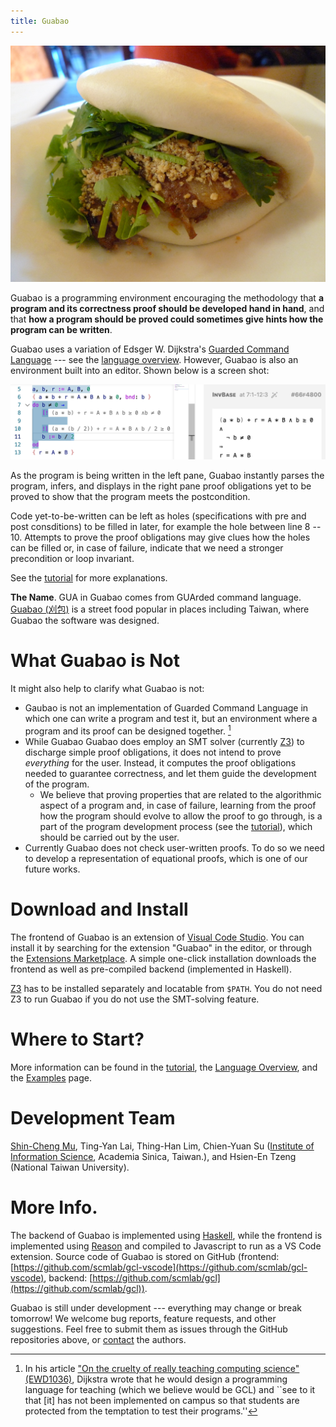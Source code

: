 ```yaml
---
title: Guabao
---
```


![<small>Photo: [Ron Dollete](https://www.flickr.com/photos/saucesupreme/4434798368). CC BY-ND 2.0.</small>](images/guabao-saucesupreme.jpg)

Guabao is a programming environment encouraging the methodology that **a program and its correctness proof should be developed hand in hand**,
and that **how a program should be proved could sometimes give hints how the program can be written**.

Guabao uses a variation of Edsger W. Dijkstra's [Guarded Command Language](https://en.wikipedia.org/wiki/Guarded_Command_Language) --- see the [language overview](pages/1-gcl-overview.html).
However, Guabao is also an environment built into an editor.
Shown below is a screen shot:

![](images/tutorial/tutorial04.jpg)

As the program is being written in the left pane, Guabao instantly parses the program, infers, and displays in the right pane proof obligations yet to be proved to show that the program meets the postcondition.

Code yet-to-be-written can be left as holes (specifications with pre and post consditions) to be filled in later, for example the hole between line 8 -- 10. Attempts to prove the proof obligations may give clues how the holes can be filled or, in case of failure, indicate that we need a stronger precondition or loop invariant.

See the [tutorial](pages/0-tutorial.html) for more explanations.

**The Name**. GUA in Guabao comes from GUArded command language.
[Guabao (刈包)](https://en.wikipedia.org/wiki/Gua_bao) is a street food popular in places including Taiwan, where Guabao the software was designed.

# What Guabao is Not

It might also help to clarify what Guabao is not:

* Gaubao is not an implementation of Guarded Command Language in which one can write a program and test it, but an environment where a program and its proof can be designed together. [^1]
* While Guabao Guabao does employ an SMT solver (currently [Z3](https://github.com/Z3Prover/z3)) to discharge simple proof obligations, it does not intend to prove *everything* for the user. Instead, it computes the proof obligations needed to guarantee correctness, and let them guide the development of the program.
  * We believe that proving properties that are related to the algorithmic aspect of a program and, in case of failure, learning from the proof how the program should evolve to allow the proof to go through, is a part of the program development process (see the [tutorial](pages/0-tutorial.html)), which should be carried out by the user.
* Currently Guabao does not check user-written proofs. To do so we need to develop a representation of equational proofs, which is one of our future works.

[^1]: In his article ["On the cruelty of really teaching computing science" (EWD1036)](https://www.cs.utexas.edu/~EWD/transcriptions/EWD10xx/EWD1036.html), Dijkstra wrote that he would design a programming language for teaching (which we believe would be GCL) and ``see to it that [it] has not been implemented on campus so that students are protected from the temptation to test their programs.''

# Download and Install

The frontend of Guabao is an extension of [Visual Code Studio](https://code.visualstudio.com/). You can install it by searching for the extension "Guabao" in the editor, or through the [Extensions Marketplace](https://marketplace.visualstudio.com/items?itemName=scmlab.guabao).
A simple one-click installation downloads the frontend as well as pre-compiled backend (implemented in Haskell).

[Z3](https://github.com/Z3Prover/z3) has to be installed separately and locatable from `$PATH`. You do not need Z3 to run Guabao if you do not use the SMT-solving feature.

# Where to Start?

More information can be found in the [tutorial](pages/0-tutorial.html), the [Language Overview](pages/1-gcl-overview.html), and the [Examples](pages/2-examples.html) page.

# Development Team

[Shin-Cheng Mu](https://scm.iis.sinica.edu.tw/home/), Ting-Yan Lai, Thing-Han Lim, Chien-Yuan Su ([Institute of Information Science](https://www.iis.sinica.edu.tw/), Academia Sinica, Taiwan.), and Hsien-En Tzeng (National Taiwan University).

# More Info.

The backend of Guabao is implemented using [Haskell](https://www.haskell.org/), while the frontend is implemented using [Reason](https://reasonml.github.io/) and compiled to Javascript to run as a VS Code extension.
Source code of Guabao is stored on GitHub (frontend: [https://github.com/scmlab/gcl-vscode](https://github.com/scmlab/gcl-vscode), backend: [https://github.com/scmlab/gcl](https://github.com/scmlab/gcl)).

Guabao is still under development --- everything may change or break tomorrow! We welcome bug reports, feature requests, and other suggestions.
Feel free to submit them as issues through the GitHub repositories above, or [contact](pages/3-contacts.html) the authors.
